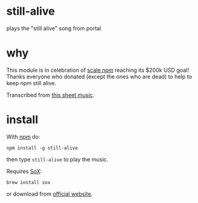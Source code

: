 # still-alive

plays the "still alive" song from portal

# why

This module is in celebration of [scale npm](https://scalenpm.org/) reaching its
$200k USD goal! Thanks everyone who donated (except the ones who are dead) to
help to keep npm still alive.

Transcribed from [this sheet
music](http://sebastianwolff.info/news/2008/12/still-alive-sheet-music).

# install

With [npm](https://npmjs.org) do:

```
npm install -g still-alive
```

then type `still-alive` to play the music.

Requires [SoX](http://sox.sourceforge.net/):

```
brew install sox
```
or download from [official website](http://sox.sourceforge.net/).
